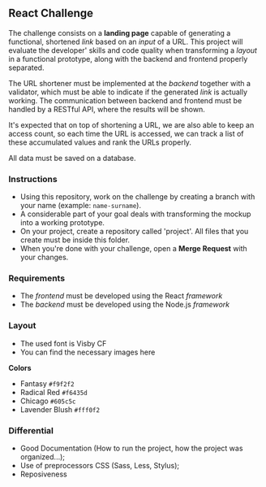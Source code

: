 ## React Challenge

The challenge consists on a **landing page** capable of generating a functional, shortened *link* based on an *input* of a URL. This project will evaluate the developer' skills and code quality when transforming a *layout* in a functional prototype, along with the backend and frontend properly separated.

The URL shortener must be implemented at the *backend* together with a validator, which must be able to indicate if the generated *link* is actually working. The communication between backend and frontend must be handled by a RESTful API, where the results will be shown.

It's expected that on top of shortening a URL, we are also able to keep an access count, so each time the URL is accessed, we can track a list of these accumulated values and rank the URLs properly.

All data must be saved on a database.

### Instructions

- Using this repository, work on the challenge by creating a branch with your name (example: `name-surname`).
- A considerable part of your goal deals with transforming the mockup into a working prototype.
- On your project, create a repository called 'project'. All files that you create must be inside this folder.
- When you're done with your challenge, open a **Merge Request** with your changes.

### Requirements

- The *frontend* must be developed using the React *framework*
- The *backend* must be developed using the Node.js *framework*

### Layout

- The used font is Visby CF
- You can find the necessary images here

**Colors**

- Fantasy `#f9f2f2`
- Radical Red `#f6435d`
- Chicago `#605c5c`
- Lavender Blush `#fff0f2`

### Differential

- Good Documentation (How to run the project, how the project was organized...);
- Use of preprocessors CSS (Sass, Less, Stylus);
- Reposiveness